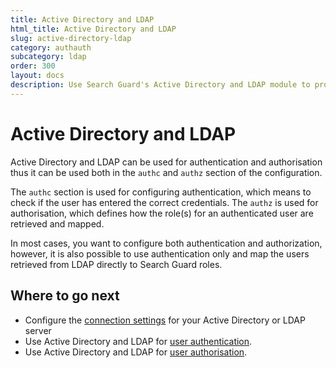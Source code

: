 ```yaml
---
title: Active Directory and LDAP
html_title: Active Directory and LDAP
slug: active-directory-ldap
category: authauth
subcategory: ldap
order: 300
layout: docs
description: Use Search Guard's Active Directory and LDAP module to protect your Elasticsearch cluster against unauthorized access.
---
```

<!---
Copryight 2016-2017 floragunn GmbH
-->

# Active Directory and LDAP

Active Directory and LDAP can be used for authentication and authorisation thus it can be used both in the `authc` and `authz` section of the configuration. 

The `authc` section is used for configuring authentication, which means to check if the user has entered the correct credentials. The `authz` is used for authorisation, which defines how the role(s) for an authenticated user are retrieved and mapped.

In most cases, you want to configure both authentication and authorization, however, it is also possible to use authentication only and map the users retrieved from LDAP directly to Search Guard roles. 

## Where to go next

* Configure the [connection settings](ldap_connection_settings.md) for your Active Directory or LDAP server
* Use Active Directory and LDAP for [user authentication](ldap_authentication.md).
* Use Active Directory and LDAP for [user authorisation](ldap_authorisation.md).

